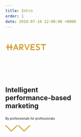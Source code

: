 ```yaml
---
title: Intro
order: 1
date: 2018-07-16 12:00:00 +0000
---
```


<h1>
  <span class="text" style="position: absolute; left: -9999px; opacity: 0;">{{ site.title }}</span>
  <img src="images/logo.svg" alt="" style="height: 2rem;" />
</h1>

<br><br><br>
<h2>Intelligent<br>performance-based<br>marketing</h2>
<small><small>By professionals for professionals</small></small>

<a class="intro-link" href="#services"><svg width="40px" height="23px" viewBox="0 0 40 23" version="1.1">  <polyline fill="none" stroke="#D19F33" stroke-width="3" points="0 0 18.95474 18.95474 37.2059251 0.703554911"></polyline></svg><svg width="40px" height="23px" viewBox="0 0 40 23" version="1.1"><polyline fill="none" stroke="#D19F33" stroke-width="3" points="0 0 18.95474 18.95474 37.2059251 0.703554911"></polyline></svg></a>